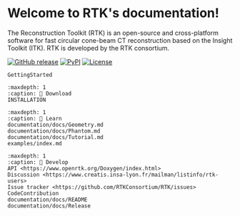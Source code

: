 ﻿# Welcome to RTK's documentation!

The Reconstruction Toolkit (RTK) is an open-source and cross-platform software for fast circular cone-beam CT reconstruction based on the Insight Toolkit (ITK). RTK is developed by the RTK consortium.

[![GitHub release](https://img.shields.io/github/release/RTKConsortium/RTK.svg)](https://github.com/RTKConsortium/RTK/releases/latest)
[![PyPI](https://img.shields.io/pypi/v/itk-rtk.svg)](https://pypi.python.org/pypi/itk-rtk)
[![License](https://img.shields.io/badge/License-Apache%202.0-blue.svg)](https://github.com/RTKConsortium/RTK/blob/master/LICENSE.TXT)

```{toctree}
GettingStarted
```

```{toctree}
:maxdepth: 1
:caption: 💾 Download
INSTALLATION
```

```{toctree}
:maxdepth: 1
:caption: 📖 Learn
documentation/docs/Geometry.md
documentation/docs/Phantom.md
documentation/docs/Tutorial.md
examples/index.md
```

```{toctree}
:maxdepth: 1
:caption: 🔨 Develop
API <https://www.openrtk.org/Doxygen/index.html>
Discussion <https://www.creatis.insa-lyon.fr/mailman/listinfo/rtk-users>
Issue tracker <https://github.com/RTKConsortium/RTK/issues>
CodeContribution
documentation/docs/README
documentation/docs/Release

```
